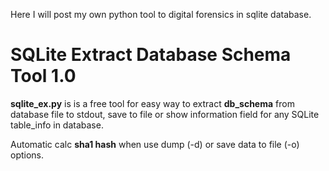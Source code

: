 Here I will post my own python tool to digital forensics in sqlite database.


# SQLite Extract Database Schema Tool 1.0

  <b>sqlite_ex.py</b> is is a free tool for
  easy way to extract <b>db_schema</b> from database file to stdout, save to file or show information field for any SQLite table_info
  in database.
  
  Automatic calc <b>sha1 hash</b> when use dump (-d) or save data to file (-o) options.
